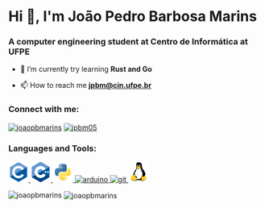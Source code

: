 <h1 align="left">Hi 👋, I'm João Pedro Barbosa Marins</h1>
<h3 align="left">A computer engineering student at Centro de Informática at UFPE</h3>

- 🌱 I’m currently try learning **Rust and Go**

- 📫 How to reach me **jpbm@cin.ufpe.br**

<h3 align="left">Connect with me:</h3>
<p align="left">
<a href="https://linkedin.com/in/joaopbmarins" target="blank"><img align="center" src="https://raw.githubusercontent.com/rahuldkjain/github-profile-readme-generator/master/src/images/icons/Social/linked-in-alt.svg" alt="joaopbmarins" height="30" width="40" /></a>
<a href="https://www.leetcode.com/jpbm05" target="blank"><img align="center" src="https://raw.githubusercontent.com/rahuldkjain/github-profile-readme-generator/master/src/images/icons/Social/leet-code.svg" alt="jpbm05" height="30" width="40" /></a>
</p>

<h3 align="left">Languages and Tools:</h3>
<p align="left"> <a href="https://www.gnu.org/software/gnu-c-manual/gnu-c-manual.html/" target="_blank" rel="noreferrer"> <img src="https://raw.githubusercontent.com/devicons/devicon/master/icons/c/c-original.svg" alt="c" width="40" height="40"/> </a> <a href="https://cplusplus.com/reference/" target="_blank" rel="noreferrer"> <img src="https://raw.githubusercontent.com/devicons/devicon/master/icons/cplusplus/cplusplus-original.svg" alt="cplusplus" width="40" height="40"/> </a> <a href="https://www.python.org" target="_blank" rel="noreferrer"> <img src="https://raw.githubusercontent.com/devicons/devicon/master/icons/python/python-original.svg" alt="python" width="40" height="40"/> </a> <a href="https://www.arduino.cc/" target="_blank" rel="noreferrer"> <img src="https://cdn.worldvectorlogo.com/logos/arduino-1.svg" alt="arduino" width="40" height="40"/> </a> <a href="https://git-scm.com/" target="_blank" rel="noreferrer"> <img src="https://www.vectorlogo.zone/logos/git-scm/git-scm-icon.svg" alt="git" width="40" height="40"/> </a> <a href="https://www.linux.org/" target="_blank" rel="noreferrer"> <img src="https://raw.githubusercontent.com/devicons/devicon/master/icons/linux/linux-original.svg" alt="linux" width="40" height="40"/> </a> </p>

<p><img align="left" src="https://github-readme-stats.vercel.app/api/top-langs?username=joaopbmarins&show_icons=true&locale=en&layout=compact" alt="joaopbmarins" /></p>

<p>&nbsp;<img align="center" src="https://github-readme-stats.vercel.app/api?username=joaopbmarins&show_icons=true&locale=en" alt="joaopbmarins" /></p>
